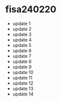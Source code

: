 # fisa240220

- update 1
- update 2
- update 3
- update 4
- update 5
- update 6
- update 7
- update 8
- update 9
- update 10
- update 11
- update 12
- update 13
- update 14
